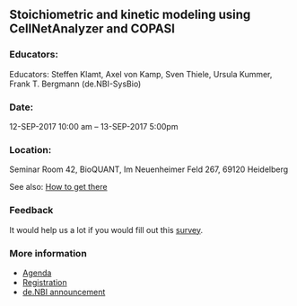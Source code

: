 ## Stoichiometric and kinetic modeling using CellNetAnalyzer and COPASI

### Educators: 
Educators:
Steffen Klamt, Axel von Kamp, Sven Thiele, Ursula Kummer, Frank T. Bergmann (de.NBI-SysBio)

### Date:
12-SEP-2017 10:00 am – 13-SEP-2017 5:00pm

### Location:
Seminar Room 42, BioQUANT, Im Neuenheimer Feld 267, 69120 Heidelberg

See also: [How to get there](get_there.html)

### Feedback
It would help us a lot if you would fill out this [survey](https://goo.gl/741X7M).

### More information
* [Agenda](agenda.html)
* [Registration](https://goo.gl/forms/2qupekDxLJZEUpHR2)
* [de.NBI announcement](http://www.denbi.de/22-training-cat/training-courses/258-copasi-kurs)